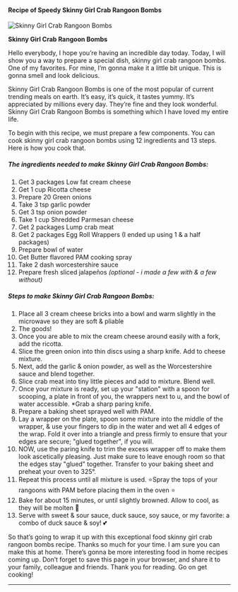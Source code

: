             

#### Recipe of Speedy Skinny Girl Crab Rangoon Bombs

![Skinny Girl Crab Rangoon Bombs](https://img-global.cpcdn.com/recipes/5663048772616192/751x532cq70/skinny-girl-crab-rangoon-bombs-recipe-main-photo.jpg)

**Skinny Girl Crab Rangoon Bombs**

Hello everybody, I hope you’re having an incredible day today. Today, I will show you a way to prepare a special dish, skinny girl crab rangoon bombs. One of my favorites. For mine, I’m gonna make it a little bit unique. This is gonna smell and look delicious.

Skinny Girl Crab Rangoon Bombs is one of the most popular of current trending meals on earth. It’s easy, it’s quick, it tastes yummy. It’s appreciated by millions every day. They’re fine and they look wonderful. Skinny Girl Crab Rangoon Bombs is something which I have loved my entire life.

To begin with this recipe, we must prepare a few components. You can cook skinny girl crab rangoon bombs using 12 ingredients and 13 steps. Here is how you cook that.

##### The ingredients needed to make Skinny Girl Crab Rangoon Bombs:

1.  Get 3 packages Low fat cream cheese
2.  Get 1 cup Ricotta cheese
3.  Prepare 20 Green onions
4.  Take 3 tsp garlic powder
5.  Get 3 tsp onion powder
6.  Take 1 cup Shredded Parmesan cheese
7.  Get 2 packages Lump crab meat
8.  Get 2 packages Egg Roll Wrappers (I ended up using 1 & a half packages)
9.  Prepare bowl of water
10.  Get Butter flavored PAM cooking spray
11.  Take 2 dash worcestershire sauce
12.  Prepare fresh sliced jalapeños _(optional - i made a few with & a few without)_

##### Steps to make Skinny Girl Crab Rangoon Bombs:

1.  Place all 3 cream cheese bricks into a bowl and warm slightly in the microwave so they are soft & pliable
2.  The goods!
3.  Once you are able to mix the cream cheese around easily with a fork, add the ricotta.
4.  Slice the green onion into thin discs using a sharp knife. Add to cheese mixture.
5.  Next, add the garlic & onion powder, as well as the Worcestershire sauce and blend together.
6.  Slice crab meat into tiny little pieces and add to mixture. Blend well.
7.  Once your mixture is ready, set up your "station" with a spoon for scooping, a plate in front of you, the wrappers next to u, and the bowl of water accessible. \*Grab a sharp paring knife.
8.  Prepare a baking sheet sprayed well with PAM.
9.  Lay a wrapper on the plate, spoon some mixture into the middle of the wrapper, & use your fingers to dip in the water and wet all 4 edges of the wrap. Fold it over into a triangle and press firmly to ensure that your edges are secure; "glued together", if you will.
10.  NOW, use the paring knife to trim the excess wrapper off to make them look ascetically pleasing. Just make sure to leave enough room so that the edges stay "glued" together. Transfer to your baking sheet and preheat your oven to 325°.
11.  Repeat this process until all mixture is used. ⭐Spray the tops of your rangoons with PAM before placing them in the oven ⭐
12.  Bake for about 15 minutes, or until slightly browned. Allow to cool, as they will be molten 🌋
13.  Serve with sweet & sour sauce, duck sauce, soy sauce, or my favorite: a combo of duck sauce & soy! 💕

So that’s going to wrap it up with this exceptional food skinny girl crab rangoon bombs recipe. Thanks so much for your time. I am sure you can make this at home. There’s gonna be more interesting food in home recipes coming up. Don’t forget to save this page in your browser, and share it to your family, colleague and friends. Thank you for reading. Go on get cooking!

* * *